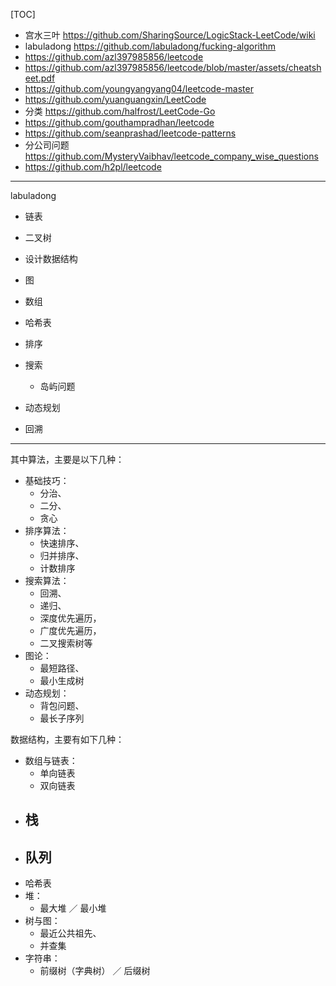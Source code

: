 [TOC]

- 宫水三叶 https://github.com/SharingSource/LogicStack-LeetCode/wiki
- labuladong https://github.com/labuladong/fucking-algorithm
- https://github.com/azl397985856/leetcode
- https://github.com/azl397985856/leetcode/blob/master/assets/cheatsheet.pdf
- https://github.com/youngyangyang04/leetcode-master
- https://github.com/yuanguangxin/LeetCode
- 分类  https://github.com/halfrost/LeetCode-Go
- https://github.com/gouthampradhan/leetcode
- https://github.com/seanprashad/leetcode-patterns
- 分公司问题 https://github.com/MysteryVaibhav/leetcode_company_wise_questions
- https://github.com/h2pl/leetcode



---

labuladong

- 链表
- 二叉树
- 设计数据结构
- 图
- 数组
- 哈希表



- 排序
- 搜索
  - 岛屿问题
- 动态规划
- 回溯



---



其中算法，主要是以下几种：

- 基础技巧：
  - 分治、
  - 二分、
  - 贪心
- 排序算法：
  - 快速排序、
  - 归并排序、
  - 计数排序
- 搜索算法：
  - 回溯、
  - 递归、
  - 深度优先遍历，
  - 广度优先遍历，
  - 二叉搜索树等
- 图论：
  - 最短路径、
  - 最小生成树
- 动态规划：
  - 背包问题、
  - 最长子序列

数据结构，主要有如下几种：

- 数组与链表：
  - 单向链表
  - 双向链表
- 栈
  - 
- 队列
  - 
- 哈希表
- 堆：
  - 最大堆 ／ 最小堆
- 树与图：
  - 最近公共祖先、
  - 并查集
- 字符串：
  - 前缀树（字典树） ／ 后缀树